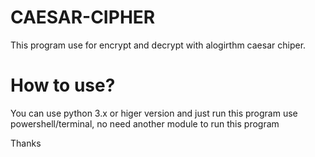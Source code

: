 # CAESAR-CIPHER

This program use for encrypt and decrypt with alogirthm caesar chiper.

# How to use?
You can use python 3.x or higer version and just run this program use powershell/terminal, no need another module to run this program

Thanks
